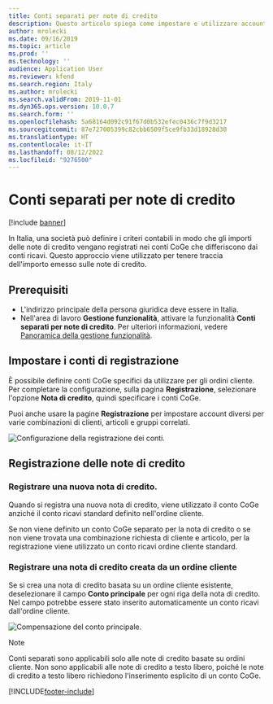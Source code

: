 ```yaml
---
title: Conti separati per note di credito
description: Questo articolo spiega come impostare e utilizzare account separati per le note di credito.
author: mrolecki
ms.date: 09/16/2019
ms.topic: article
ms.prod: ''
ms.technology: ''
audience: Application User
ms.reviewer: kfend
ms.search.region: Italy
ms.author: mrolecki
ms.search.validFrom: 2019-11-01
ms.dyn365.ops.version: 10.0.7
ms.search.form: ''
ms.openlocfilehash: 5a68164d092c91f67d0b532efec0436c7f9d3217
ms.sourcegitcommit: 87e727005399c82cbb6509f5ce9fb33d18928d30
ms.translationtype: HT
ms.contentlocale: it-IT
ms.lasthandoff: 08/12/2022
ms.locfileid: "9276500"
---
```

# <a name="separate-accounts-for-credit-notes"></a>Conti separati per note di credito

[!include [banner](../includes/banner.md)]

In Italia, una società può definire i criteri contabili in modo che gli importi delle note di credito vengano registrati nei conti CoGe che differiscono dai conti ricavi. Questo approccio viene utilizzato per tenere traccia dell'importo emesso sulle note di credito.

## <a name="prerequisites"></a>Prerequisiti

- L'indirizzo principale della persona giuridica deve essere in Italia.
- Nell'area di lavoro **Gestione funzionalità**, attivare la funzionalità **Conti separati per note di credito**. Per ulteriori informazioni, vedere [Panoramica della gestione funzionalità](../../fin-ops-core/fin-ops/get-started/feature-management/feature-management-overview.md).

## <a name="set-up-posting-accounts"></a>Impostare i conti di registrazione

È possibile definire conti CoGe specifici da utilizzare per gli ordini cliente. Per completare la configurazione, sulla pagina **Registrazione**, selezionare l'opzione **Nota di credito**, quindi specificare i conti CoGe.

Puoi anche usare la pagine **Registrazione** per impostare account diversi per varie combinazioni di clienti, articoli e gruppi correlati.

![Configurazione della registrazione dei conti.](media/emea-ita-exil-separate-account-credit-pic1.jpg)

## <a name="post-credit-notes"></a>Registrazione delle note di credito

### <a name="post-a-new-credit-note"></a>Registrare una nuova nota di credito.

Quando si registra una nuova nota di credito, viene utilizzato il conto CoGe anziché il conto ricavi standard definito nell'ordine cliente.

Se non viene definito un conto CoGe separato per la nota di credito o se non viene trovata una combinazione richiesta di cliente e articolo, per la registrazione viene utilizzato un conto ricavi ordine cliente standard.

### <a name="post-a-credit-note-that-was-created-from-a-sales-order"></a>Registrare una nota di credito creata da un ordine cliente

Se si crea una nota di credito basata su un ordine cliente esistente, deselezionare il campo **Conto principale** per ogni riga della nota di credito. Nel campo potrebbe essere stato inserito automaticamente un conto ricavi dall'ordine cliente.

![Compensazione del conto principale.](media/emea-ita-exil-separate-account-credit-pic2.jpg)

> [!NOTE]
> Conti separati sono applicabili solo alle note di credito basate su ordini cliente. Non sono applicabili alle note di credito a testo libero, poiché le note di credito a testo libero richiedono l'inserimento esplicito di un conto CoGe.


[!INCLUDE[footer-include](../../includes/footer-banner.md)]
